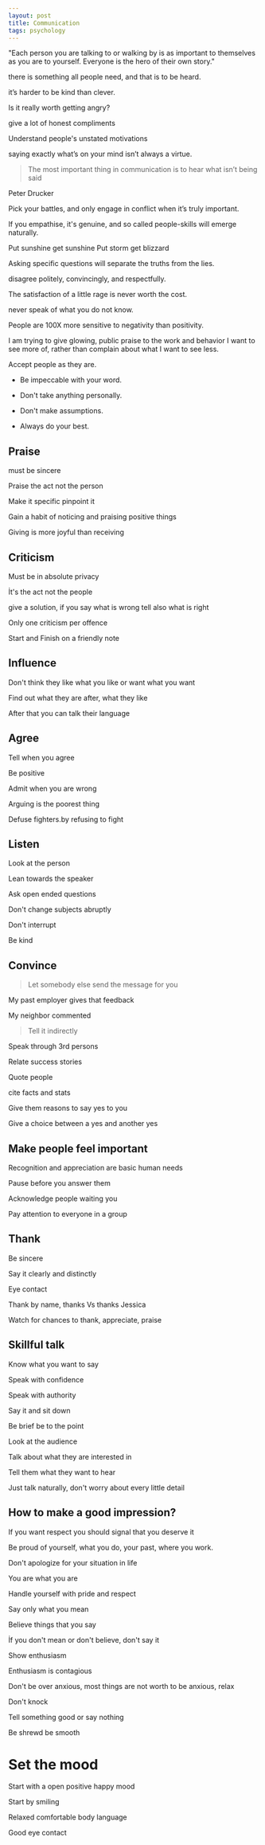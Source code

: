 ```yaml
---
layout: post
title: Communication 
tags: psychology
---
```


"Each person you are talking to or walking by is as important to themselves as you are to yourself. Everyone is the hero of their own story."

 there is something all people need, and that is to be heard.

it’s harder to be kind than clever.

Is it really worth getting angry?

give a lot of honest compliments

Understand people's unstated motivations

saying exactly what’s on your mind isn’t always a virtue.

> The most important thing in communication is to hear what isn’t being said

Peter Drucker

Pick your battles, and only engage in conflict when it’s truly important.

If you empathise, it's genuine, and so called people-skills will emerge naturally.

Put sunshine get sunshine 
Put storm get blizzard 

Asking specific questions will separate the truths from the lies.

disagree politely, convincingly, and respectfully.

The satisfaction of a little rage is never worth the cost.

never speak of what you do not know.

People are 100X more sensitive to negativity than positivity.

I am trying to give glowing, public praise to the work and behavior I want to see more of, rather than complain about what I want to see less.

Accept people as they are.


- Be impeccable with your word.

- Don't take anything personally.

- Don't make assumptions.

- Always do your best.




## Praise

must be sincere 

Praise the act not the person

Make it specific pinpoint it 

Gain a habit of noticing and praising positive things 

Giving is more joyful than receiving 

## Criticism

Must be in absolute privacy 

İt's the act not the people 

give a solution, if you say what is wrong tell also what is right 

Only one criticism per offence 

Start and Finish on a friendly note 

## Influence

Don't think they like what you like or want what you want 

Find out what they are after, what they like 

After that you can talk their language 

## Agree 

Tell when you agree

Be positive 

Admit when you are wrong 

Arguing is the poorest thing 

Defuse fighters.by refusing to fight 

## Listen

Look at the person 

Lean towards the speaker 

Ask open ended questions 

Don't change subjects abruptly

Don't interrupt

Be kind

## Convince 

> Let somebody else send the message for you 

My past employer gives that feedback 

My neighbor commented 

> Tell it indirectly 

Speak through 3rd persons 

Relate success stories 

Quote people

cite facts and stats 

Give them reasons to say yes to you 

Give a choice between a yes and another yes 

## Make people feel important 

Recognition and appreciation are basic human needs 

Pause before you answer them 

Acknowledge people waiting you 

Pay attention to everyone in a group 

## Thank 

Be sincere

Say it clearly and distinctly

Eye contact 

Thank by name, thanks Vs thanks Jessica 

Watch for chances to thank, appreciate, praise 

## Skillful talk 

Know what you want to say 

Speak with confidence 

Speak with authority

Say it and sit down 

Be brief be to the point 

Look at the audience 

Talk about what they are interested in 

Tell them what they want to hear 

Just talk naturally, don't worry about every little detail 

## How to make a good impression?

If you want respect you should signal that you deserve it 

Be proud of yourself, what you do, your past, where you work. 

Don't apologize for your situation in life 

You are what you are 

Handle yourself with pride and respect 

Say only what you mean 

Believe things that you say 

İf you don't mean or don't believe, don't say it 

Show enthusiasm 

Enthusiasm is contagious

Don't be over anxious, most things are not worth to be anxious, relax 

Don't knock 

Tell something good or say nothing 

Be shrewd be smooth 

# Set the mood

Start with a open positive happy mood 

Start by smiling 

Relaxed comfortable body language 

Good eye contact 


